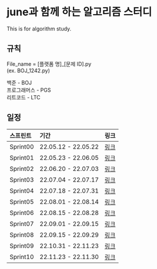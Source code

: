 # june과 함께 하는 알고리즘 스터디

This is for algorithm study.

## 규칙

File_name = [플랫폼 명]_[문제 ID].py  
(ex. BOJ_1242.py)  

백준 - BOJ  
프로그래머스 - PGS  
리트코드 - LTC  


## 일정

<b>스프린트</b> |<b>기간</b> |<b>링크</b>
:-|:-|:-
Sprint00 | 22.05.12 - 22.05.22 | [링크](https://github.com/SunghunKim98/Algorithm_Study/wiki/Sprint00)
Sprint01 | 22.05.23 - 22.06.05 | [링크](https://github.com/SunghunKim98/Algorithm_Study/wiki/Sprint01)
Sprint02 | 22.06.20 - 22.07.03 | [링크](https://github.com/SunghunKim98/Algorithm_Study/wiki/Sprint02)
Sprint03 | 22.07.04 - 22.07.17 | [링크](https://github.com/SunghunKim98/Algorithm_Study/wiki/Sprint03)
Sprint04 | 22.07.18 - 22.07.31 | [링크](https://github.com/SunghunKim98/Algorithm_Study/wiki/Sprint04)
Sprint05 | 22.08.01 - 22.08.14 | [링크](https://github.com/SunghunKim98/Algorithm_Study/wiki/Sprint05)
Sprint06 | 22.08.15 - 22.08.28 | [링크](https://github.com/SunghunKim98/Algorithm_Study/wiki/Sprint06)
Sprint07 | 22.09.01 - 22.09.15 | [링크](https://github.com/SunghunKim98/Algorithm_Study/wiki/Sprint07)
Sprint08 | 22.09.15 - 22.09.29 | [링크](https://github.com/SunghunKim98/Algorithm_Study/wiki/Sprint08)
Sprint09 | 22.10.31 - 22.11.23 | [링크](https://github.com/SunghunKim98/Algorithm_Study/wiki/Sprint09)
Sprint10 | 22.11.23 - 22.11.30 | [링크](https://github.com/SunghunKim98/Algorithm_Study/wiki/Sprint10)
